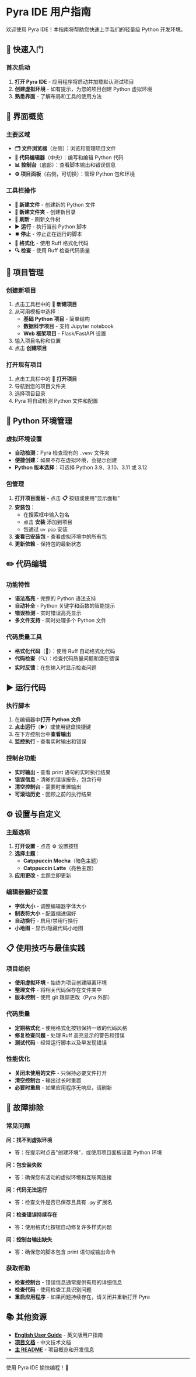 # Pyra IDE 用户指南

欢迎使用 Pyra IDE！本指南将帮助您快速上手我们的轻量级 Python 开发环境。

## 🚀 快速入门

### 首次启动
1. **打开 Pyra IDE** - 应用程序将启动并加载默认测试项目
2. **创建虚拟环境** - 如有提示，为您的项目创建 Python 虚拟环境
3. **熟悉界面** - 了解布局和工具的使用方法

## 🎯 界面概览

### 主要区域
- **🗂️ 文件浏览器**（左侧）：浏览和管理项目文件
- **📝 代码编辑器**（中央）：编写和编辑 Python 代码
- **📊 控制台**（底部）：查看脚本输出和错误信息
- **⚙️ 项目面板**（右侧，可切换）：管理 Python 包和环境

### 工具栏操作
- **📄 新建文件** - 创建新的 Python 文件
- **📁 新建文件夹** - 创建新目录
- **🔄 刷新** - 刷新文件树
- **▶️ 运行** - 执行当前 Python 脚本
- **⏹️ 停止** - 停止正在运行的脚本
- **🎨 格式化** - 使用 Ruff 格式化代码
- **🔍 检查** - 使用 Ruff 检查代码质量

## 📁 项目管理

### 创建新项目
1. 点击工具栏中的 **🚀 新建项目**
2. 从可用模板中选择：
   - **基础 Python 项目** - 简单结构
   - **数据科学项目** - 支持 Jupyter notebook
   - **Web 框架项目** - Flask/FastAPI 设置
3. 输入项目名称和位置
4. 点击 **创建项目**

### 打开现有项目
1. 点击工具栏中的 **📂 打开项目**
2. 导航到您的项目文件夹
3. 选择项目目录
4. Pyra 将自动检测 Python 文件和配置

## 🐍 Python 环境管理

### 虚拟环境设置
- **自动检测**：Pyra 检查现有的 `.venv` 文件夹
- **便捷创建**：如果不存在虚拟环境，会提示创建
- **Python 版本选择**：可选择 Python 3.9、3.10、3.11 或 3.12

### 包管理
1. **打开项目面板** - 点击 **📋** 按钮或使用"显示面板"
2. **安装包**：
   - 在搜索框中输入包名
   - 点击 **安装** 添加到项目
   - 包通过 `uv pip` 安装
3. **查看已安装包** - 查看虚拟环境中的所有包
4. **更新依赖** - 保持包的最新状态

## ✏️ 代码编辑

### 功能特性
- **语法高亮** - 完整的 Python 语法支持
- **自动补全** - Python 关键字和函数的智能提示
- **错误检测** - 实时错误高亮显示
- **多文件支持** - 同时处理多个 Python 文件

### 代码质量工具
- **格式化代码**（🎨）：使用 Ruff 自动格式化代码
- **代码检查**（🔍）：检查代码质量问题和潜在错误
- **实时反馈**：在您输入时显示检查问题

## ▶️ 运行代码

### 执行脚本
1. 在编辑器中**打开 Python 文件**
2. **点击运行**（▶️）或使用键盘快捷键
3. 在下方控制台中**查看输出**
4. **监控执行** - 查看实时输出和错误

### 控制台功能
- **实时输出** - 查看 print 语句的实时执行结果
- **错误信息** - 清晰的错误报告，包含行号
- **清空控制台** - 需要时重置输出
- **可滚动历史** - 回顾之前的执行结果

## ⚙️ 设置与自定义

### 主题选项
1. **打开设置** - 点击 ⚙️ 设置按钮
2. **选择主题**：
   - **Catppuccin Mocha**（暗色主题）
   - **Catppuccin Latte**（亮色主题）
3. **应用更改** - 主题立即更新

### 编辑器偏好设置
- **字体大小** - 调整编辑器字体大小
- **制表符大小** - 配置缩进偏好
- **自动换行** - 启用/禁用行换行
- **小地图** - 显示/隐藏代码小地图

## 📋 使用技巧与最佳实践

### 项目组织
- **使用虚拟环境** - 始终为项目创建隔离环境
- **整理文件** - 将相关代码保存在文件夹中
- **版本控制** - 使用 git 跟踪更改（Pyra 外部）

### 代码质量
- **定期格式化** - 使用格式化按钮保持一致的代码风格
- **修复检查问题** - 处理 Ruff 高亮显示的警告和错误
- **测试代码** - 经常运行脚本以及早发现错误

### 性能优化
- **关闭未使用的文件** - 只保持必要文件打开
- **清空控制台** - 输出过长时重置
- **必要时重启** - 如果应用程序无响应，请刷新

## 🔧 故障排除

### 常见问题

**问：找不到虚拟环境**
- 答：在提示时点击"创建环境"，或使用项目面板设置 Python 环境

**问：包安装失败**
- 答：确保您有活动的虚拟环境和互联网连接

**问：代码无法运行**
- 答：检查文件是否已保存且具有 `.py` 扩展名

**问：检查错误持续存在**
- 答：使用格式化按钮自动修复许多样式问题

**问：控制台输出缺失**
- 答：确保您的脚本包含 print 语句或输出命令

### 获取帮助
- **检查控制台** - 错误信息通常提供有用的详细信息
- **检查代码** - 使用检查工具识别问题
- **重启应用程序** - 如果问题持续存在，请关闭并重新打开 Pyra

## 📚 其他资源

- **[English User Guide](./USER_GUIDE_EN.md)** - 英文版用户指南
- **[项目文档](./README.md)** - 中文技术文档
- **[主 README](../README.md)** - 项目概览和开发信息

---

使用 Pyra IDE 愉快编程！🎉